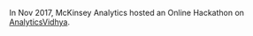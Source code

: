 In Nov 2017, McKinsey Analytics hosted an Online Hackathon on [AnalyticsVidhya](https://datahack.analyticsvidhya.com/contest/mckinsey-analytics-hackathon/).
